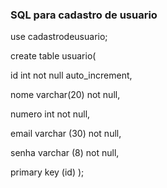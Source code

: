 ### SQL para cadastro de usuario ###

use cadastrodeusuario;

create table usuario(

id int not null auto_increment,

nome varchar(20) not null,

numero int not null,

email varchar (30) not null,

senha varchar (8) not null,

primary key (id)
);